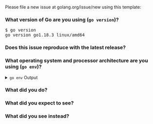 Please file a new issue at golang.org/issue/new using this template:

<!-- Please answer these questions before submitting your issue. Thanks! -->

### What version of Go are you using (`go version`)?

<pre>
$ go version
go version go1.18.3 linux/amd64
</pre>

### Does this issue reproduce with the latest release?


### What operating system and processor architecture are you using (`go env`)?

<details><summary><code>go env</code> Output</summary><br><pre>
$ go env
GO111MODULE=""
GOARCH="amd64"
GOBIN="/home/ben/projects/go/bin"
GOCACHE="/home/ben/.cache/go-build"
GOENV="/home/ben/.config/go/env"
GOEXE=""
GOEXPERIMENT=""
GOFLAGS=""
GOHOSTARCH="amd64"
GOHOSTOS="linux"
GOINSECURE=""
GOMODCACHE="/home/ben/projects/go/pkg/mod"
GONOPROXY=""
GONOSUMDB=""
GOOS="linux"
GOPATH="/home/ben/projects/go"
GOPRIVATE=""
GOPROXY="https://proxy.golang.org,direct"
GOROOT="/usr/local/go-1.18.3"
GOSUMDB="sum.golang.org"
GOTMPDIR=""
GOTOOLDIR="/usr/local/go-1.18.3/pkg/tool/linux_amd64"
GOVCS=""
GOVERSION="go1.18.3"
GCCGO="gccgo"
GOAMD64="v1"
AR="ar"
CC="gcc"
CXX="g++"
CGO_ENABLED="1"
GOMOD="/home/ben/github/learn-go-with-tests/http_server/go.mod"
GOWORK=""
CGO_CFLAGS="-g -O2"
CGO_CPPFLAGS=""
CGO_CXXFLAGS="-g -O2"
CGO_FFLAGS="-g -O2"
CGO_LDFLAGS="-g -O2"
PKG_CONFIG="pkg-config"
GOGCCFLAGS="-fPIC -m64 -pthread -fmessage-length=0 -fdebug-prefix-map=/tmp/go-build2790079373=/tmp/go-build -gno-record-gcc-switches"
GOROOT/bin/go version: go version go1.18.3 linux/amd64
GOROOT/bin/go tool compile -V: compile version go1.18.3
uname -sr: Linux 5.10.16.3-microsoft-standard-WSL2
Distributor ID:	Ubuntu
Description:	Ubuntu 20.04.4 LTS
Release:	20.04
Codename:	focal
/lib/x86_64-linux-gnu/libc.so.6: GNU C Library (Ubuntu GLIBC 2.31-0ubuntu9.9) stable release version 2.31.
</pre></details>

### What did you do?

<!--
If possible, provide a recipe for reproducing the error.
A complete runnable program is good.
A link on play.golang.org is best.
-->



### What did you expect to see?



### What did you see instead?

